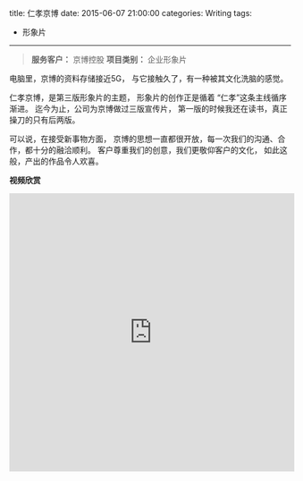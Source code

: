 title: 仁孝京博
date: 2015-06-07 21:00:00
categories: Writing
tags:
 - 形象片
---

> __服务客户：__ 京博控股
> __项目类别：__ 企业形象片

电脑里，京博的资料存储接近5G，
与它接触久了，有一种被其文化洗脑的感觉。

仁孝京博，是第三版形象片的主题，
形象片的创作正是循着 “仁孝”这条主线循序渐进。
迄今为止，公司为京博做过三版宣传片，
第一版的时候我还在读书，真正操刀的只有后两版。

可以说，在接受新事物方面，
京博的思想一直都很开放，每一次我们的沟通、合作，都十分的融洽顺利。
客户尊重我们的创意，我们更敬仰客户的文化，
如此这般，产出的作品令人欢喜。


__视频欣赏__

<iframe height=498 width=510 src="http://player.youku.com/embed/XMTM4OTI4ODkzNg==" frameborder=0 allowfullscreen></iframe>
